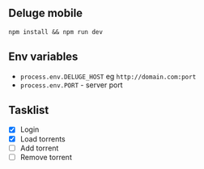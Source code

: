 ## Deluge mobile

```shell
npm install && npm run dev
```

## Env variables

* `process.env.DELUGE_HOST` eg `http://domain.com:port`
* `process.env.PORT` - server port

## Tasklist

* [x] Login
* [x] Load torrents
* [ ] Add torrent
* [ ] Remove torrent
